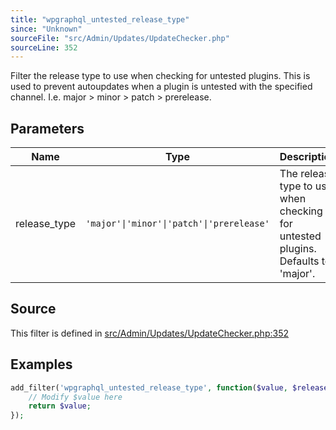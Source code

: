 ```yaml
---
title: "wpgraphql_untested_release_type"
since: "Unknown"
sourceFile: "src/Admin/Updates/UpdateChecker.php"
sourceLine: 352
---
```



Filter the release type to use when checking for untested plugins.
This is used to prevent autoupdates when a plugin is untested with the specified channel. I.e. major > minor > patch > prerelease.

## Parameters

| Name | Type | Description |
|------|------|-------------|
| release_type | `'major'\|'minor'\|'patch'\|'prerelease'` | The release type to use when checking for untested plugins. Defaults to 'major'. |




## Source

This filter is defined in [src/Admin/Updates/UpdateChecker.php:352](https://github.com/wp-graphql/wp-graphql/blob/develop/src/Admin/Updates/UpdateChecker.php#L352)


## Examples

```php
add_filter('wpgraphql_untested_release_type', function($value, $release_type) {
    // Modify $value here
    return $value;
});
```